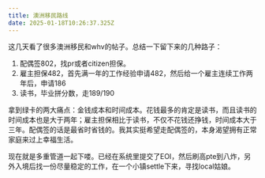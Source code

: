 ```yaml
---
title: 澳洲移民路线
date: 2025-01-18T10:26:37.325Z
---
```


这几天看了很多澳洲移民和whv的帖子。总结一下留下来的几种路子：

1. 配偶签802，找pr或者citizen担保。
2. 雇主担保482，首先满一年的工作经验申请482，然后给一个雇主连续工作两年后，申请186
3. 读书，毕业拼分数，走189/190

拿到绿卡的两大痛点：金钱成本和时间成本。花钱最多的肯定是读书，而且读书的时间成本也是大于两年；雇主担保相比于读书，不仅不花钱还挣钱，时间成本大于三年。配偶签的话是最省时省钱的。我其实挺希望走配偶签的，本身渴望拥有正常家庭来过上幸福生活。

现在就是多重管道一起下喽。已经在系统里提交了EOI，然后刷高pte到八炸，另外入境后找一份尽量稳定的工作，在一个小镇settle下来，寻找local姑娘。